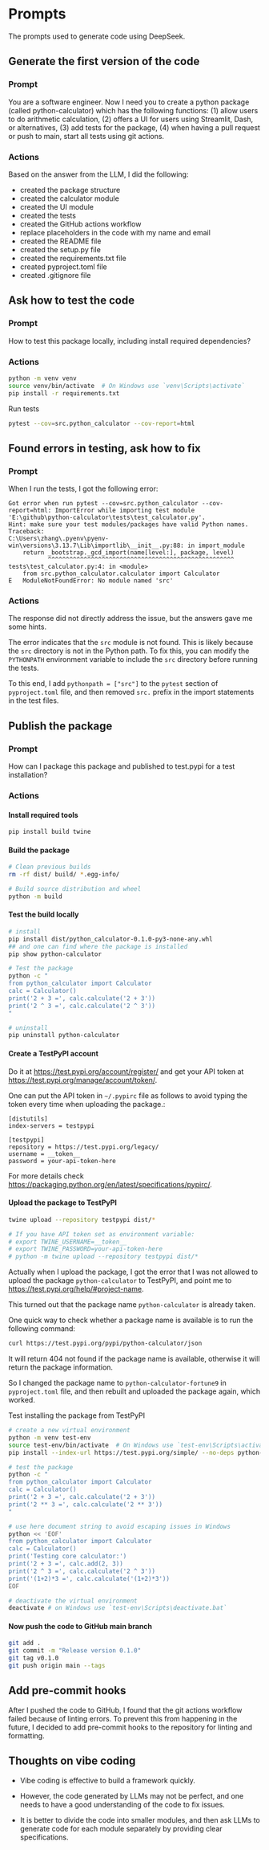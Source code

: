 # Prompts

The prompts used to generate code using DeepSeek.

## Generate the first version of the code

### Prompt
You are a software engineer. Now I need you to create a python package (called python-calculator) which has the following functions: (1) allow users to do arithmetic calculation, (2) offers a UI for users using Streamlit, Dash, or alternatives, (3) add tests for the package, (4) when having a pull request or push to main, start all tests using git actions.

### Actions

Based on the answer from the LLM, I did the following:

- created the package structure
- created the calculator module
- created the UI module
- created the tests
- created the GitHub actions workflow
- replace placeholders in the code with my name and email
- created the README file
- created the setup.py file
- created the requirements.txt file
- created pyproject.toml file
- created .gitignore file

## Ask how to test the code

### Prompt

How to test this package locally, including install required dependencies?

### Actions

```bash
python -m venv venv
source venv/bin/activate  # On Windows use `venv\Scripts\activate`
pip install -r requirements.txt
```

Run tests

```bash
pytest --cov=src.python_calculator --cov-report=html
```

## Found errors in testing, ask how to fix

### Prompt

When I run the tests, I got the following error:

```
Got error when run pytest --cov=src.python_calculator --cov-report=html: ImportError while importing test module 'E:\github\python-calculator\tests\test_calculator.py'.
Hint: make sure your test modules/packages have valid Python names.
Traceback:
C:\Users\zhang\.pyenv\pyenv-win\versions\3.13.7\Lib\importlib\__init__.py:88: in import_module
    return _bootstrap._gcd_import(name[level:], package, level)
           ^^^^^^^^^^^^^^^^^^^^^^^^^^^^^^^^^^^^^^^^^^^^^^^^^^^^
tests\test_calculator.py:4: in <module>
    from src.python_calculator.calculator import Calculator
E   ModuleNotFoundError: No module named 'src'
```

### Actions

The response did not directly address the issue, but the answers gave me some hints.

The error indicates that the `src` module is not found. This is likely because the `src` directory is not in the Python path. To fix this, you can modify the `PYTHONPATH` environment variable to include the `src` directory before running the tests.

To this end, I add `pythonpath = ["src"]` to the `pytest` section of `pyproject.toml` file,
and then removed `src.` prefix in the import statements in the test files.

## Publish the package

### Prompt

How can I package this package and published to test.pypi for a test installation?

### Actions

#### Install required tools

```bash
pip install build twine
```

#### Build the package

```bash
# Clean previous builds
rm -rf dist/ build/ *.egg-info/

# Build source distribution and wheel
python -m build
```

#### Test the build locally

```bash
# install
pip install dist/python_calculator-0.1.0-py3-none-any.whl
## and one can find where the package is installed
pip show python-calculator

# Test the package
python -c "
from python_calculator import Calculator
calc = Calculator()
print('2 + 3 =', calc.calculate('2 + 3'))
print('2 ^ 3 =', calc.calculate('2 ^ 3'))
"

# uninstall
pip uninstall python-calculator
```

#### Create a TestPyPI account

Do it at https://test.pypi.org/account/register/
and get your API token at https://test.pypi.org/manage/account/token/.

One can put the API token in `~/.pypirc` file as follows to avoid
typing the token every time when uploading the package.:

```
[distutils]
index-servers = testpypi

[testpypi]
repository = https://test.pypi.org/legacy/
username = __token__
password = your-api-token-here
```

For more details check https://packaging.python.org/en/latest/specifications/pypirc/.

#### Upload the package to TestPyPI

```bash
twine upload --repository testpypi dist/*

# If you have API token set as environment variable:
# export TWINE_USERNAME=__token__
# export TWINE_PASSWORD=your-api-token-here
# python -m twine upload --repository testpypi dist/*
```

Actually when I upload the package, I got the error that I was
not allowed to upload the package `python-calculator` to TestPyPI,
and point me to https://test.pypi.org/help/#project-name.

This turned out that the package name `python-calculator` is already taken.

One quick way to check whether a package name is available is to
run the following command:

```bash
curl https://test.pypi.org/pypi/python-calculator/json
```

It will return 404 not found if the package name is available, otherwise
it will return the package information.

So I changed the package name to `python-calculator-fortune9` in `pyproject.toml` file,
and then rebuilt and uploaded the package again, which worked.


Test installing the package from TestPyPI

```bash
# create a new virtual environment
python -m venv test-env
source test-env/bin/activate  # On Windows use `test-env\Scripts\activate`
pip install --index-url https://test.pypi.org/simple/ --no-deps python-calculator-fortune9

# test the package
python -c "
from python_calculator import Calculator
calc = Calculator()
print('2 + 3 =', calc.calculate('2 + 3'))
print('2 ** 3 =', calc.calculate('2 ** 3'))
"

# use here document string to avoid escaping issues in Windows
python << 'EOF'
from python_calculator import Calculator
calc = Calculator()
print('Testing core calculator:')
print('2 + 3 =', calc.add(2, 3))
print('2 ^ 3 =', calc.calculate('2 ^ 3'))
print('(1+2)*3 =', calc.calculate('(1+2)*3'))
EOF

# deactivate the virtual environment
deactivate # on Windows use `test-env\Scripts\deactivate.bat`
```

#### Now push the code to GitHub main branch

```bash
git add .
git commit -m "Release version 0.1.0"
git tag v0.1.0
git push origin main --tags
```

## Add pre-commit hooks

After I pushed the code to GitHub, I found that the git actions workflow
failed because of linting errors. To prevent this from happening in the future, I decided to add pre-commit hooks to the repository for linting and formatting.


## Thoughts on vibe coding

- Vibe coding is effective to build a framework quickly.

- However, the code generated by LLMs may not be perfect, and one needs to have
  a good understanding of the code to fix issues.

- It is better to divide the code into smaller modules, and then ask LLMs to
  generate code for each module separately by providing clear specifications.
